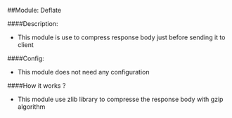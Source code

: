 ##Module: Deflate

####Description:

- This module is use to compress response body just before sending it to client

####Config:

- This module does not need any configuration

####How it works ?

- This module use zlib library to compresse the response body with gzip algorithm
